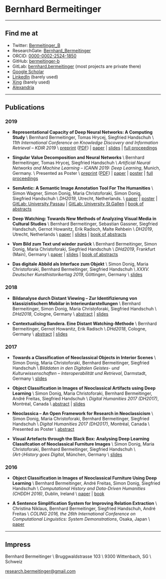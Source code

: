 # Bernhard Bermeitinger
----

## <i class="far fa-address-card fa-fw"></i> Find me at
- <i class="fab fa-fw fa-twitter"></i> Twitter: [Bermeitinger_B](https://twitter.com/bermeitinger_b)
- <i class="fab fa-fw fa-researchgate"></i> ResearchGate: [Bernhard_Bermeitinger](https://www.researchgate.net/profile/Bernhard_Bermeitinger)
- <i class="fas fa-fw fa-dot-circle"></i> ORCID: [0000-0002-2524-1850](https://orcid.org/0000-0002-2524-1850)
- <i class="fab fa-fw fa-github"></i> GitHub: [bermeitinger-b](https://github.com/bermeitinger-b)
- <i class="fab fa-fw fa-gitlab"></i> GitLab: [bernhard.bermeitinger](https://gitlab.com/bernhard.bermeitinger) (most projects are private there)
- <i class="fab fa-fw fa-google"></i> [Google Scholar](https://scholar.google.ch/citations?user=IvN2BsQyL-oC)
- <i class="fab fa-fw fa-linkedin"></i> [LinkedIn](https://www.linkedin.com/in/bernhard-bermeitinger-a6aa2a117) (barely used)
- <i class="fab fa-fw fa-xing"></i> [Xing](https://www.xing.com/profile/Bernhard_Bermeitinger) (barely used)
- <i class="fas fa-fw fa-university"></i> [Alexandria](https://www.alexandria.unisg.ch/persons/7816)

----

## <i class="far fa-newspaper fa-fw"></i> Publications

### 2019

- **Representational Capacity of Deep Neural Networks:
A Computing Study** \\
Bernhard Bermeitinger, Tomas Hrycej, Siegfried Handschuh \\
_11th International Conference on Knowledge Discovery and Information Retrieval – KDIR 2019_ \\
[preprint](https://arxiv.org/abs/1907.08475) ([PDF](https://arxiv.org/pdf/1907.08475)) | [paper](https://www.scitepress.org/PublicationsDetail.aspx?ID=OnuZkDU3cF8%3d&t=1) | [slides](https://www.researchgate.net/publication/336239891_Representational_Capacity_of_Deep_Neural_Networks_A_Computing_Study_Slides) | [full proceedings](https://www.scitepress.org/ProceedingsDetails.aspx?ID=T4KTibRgTuo=&t=1)

- **Singular Value Decomposition and Neural Networks** \\
Bernhard Bermeitinger, Tomas Hrycej, Siegfried Handschuh \\
_Artificial Neural Networks and Machine Learning – ICANN 2019: Deep Learning_, Munich, Germany. \\
Presented as Poster \\
[preprint](https://arxiv.org/abs/1906.11755) ([PDF](https://arxiv.org/pdf/1906.11755)) | [paper](https://link.springer.com/chapter/10.1007%2F978-3-030-30484-3_13) | [poster](https://www.researchgate.net/publication/335883193_Singular_Value_Decomposition_and_Neural_Networks_Poster) | [full proceedings](https://link.springer.com/book/10.1007/978-3-030-30484-3)

- **SemAntic: A Semantic Image Annotation Tool For The Humanities** \\
Simon Wagner, Simon Donig, Maria Christoforaki, Simon Donig, Siegfried Handschuh \\
_DH2019_, Utrecht, Netherlands. \\
[paper](https://dev.clariah.nl/files/dh2019/boa/0341.html) | [poster](https://www.researchgate.net/publication/334317882_SemAntic_-_A_semantic_annotation_tool_for_the_Humanities/citations) | [GitLab: University Passau](https://gitlab.com/nlp-passau/semantic-image-annotation-tool) | [GitLab: University St.Gallen](https://gitlab.com/ds-unisg/semantic-image-annotation-tool) | [book of abstracts](https://dh2019.adho.org/programme/book-of-abstracts/)

- **Deep Watching: Towards New Methods of Analyzing Visual Media in Cultural Studies** \\
Bernhard Bermeitinger, Sebastian Gassner, Siegfried Handschuh, Gernot Howanitz, Erik Radisch, Malte Rehbein \\
_DH2019_, Utrecht, Netherlands \\
[paper](https://dev.clariah.nl/files/dh2019/boa/0335.html) | [slides](https://zenodo.org/record/3326470) | [book of abstracts](https://dh2019.adho.org/programme/book-of-abstracts/)

- **Vom Bild zum Text und wieder zurück** \\
Bernhard Bermeitinger, Simon Donig, Maria Christoforaki, Siegfried Handschuh \\
_DHd2019_, Frankfurt (Main), Germany \\
[paper](https://www.researchgate.net/publication/332275547) | [slides](https://www.researchgate.net/publication/332441711_Vom_Bild_zum_Text_und_wieder_zuruck) | [book of abstracts](https://zenodo.org/record/2596095)

- **Das digitale Abbild als Interface zum Objekt** \\
Simon Donig, Maria Christoforaki, Bernhard Bermeitinger, Siegfried Handschuh \\
_XXXV. Deutscher Kunsthistorikertag 2019_, Göttingen, Germany \\
[slides](https://www.researchgate.net/publication/332344200)

### 2018

- **Bildanalyse durch Distant Viewing – Zur Identifizierung von klassizistischem Mobilar in Interieurdarstellungen** \\
Bernhard Bermeitinger, Simon Donig, Maria Christoforaki, Siegfried Handschuh \\
_DHd2018_, Cologne, Germany \\
[abstract](https://www.researchgate.net/publication/322525886) | [slides](https://doi.org/10.13140/RG.2.2.12597.17121)

- **Contextualising Bandera. Eine Distant Watching-Methode** \\
Bernhard Bermeitinger, Gernot Howanitz, Erik Radisch \\
_DHd2018_, Cologne, Germany \\
[abstract](https://www.researchgate.net/publication/323507402) | [slides](https://doi.org/10.13140/RG.2.2.22663.50084)


### 2017

- **Towards a Classification of Neoclassical Objects in Interior Scenes** \\
Simon Donig, Maria Christoforaki, Bernhard Bermeitinger, Siegfried Handschuh \\
_Bilddaten in den Digitalen Geistes- und Kulturwissenschaften – Interoperabilität und Retrieval_, Darmstadt, Germany \\
[slides](https://www.researchgate.net/publication/320346839)

- **Object Classification in Images of Neoclassical Artifacts using Deep Learning** \\
Simon Donig, Maria Christoforaki, Bernhard Bermeitinger, André Freitas, Siegfried Handschuh \\
_Digital Humanities 2017 (DH2017)_, Montréal, Canada \\
[abstract](https://www.researchgate.net/publication/320413198) | [slides](https://www.researchgate.net/publication/319174970)

- **Neoclassica – An Open Framework for Research in Neoclassicism** \\
Simon Donig, Maria Christoforaki, Bernhard Bermeitinger, Siegfried Handschuh \\
_Digital Humanities 2017 (DH2017)_, Montréal, Canada \\
Presented as Poster \\
[abstract](https://www.researchgate.net/publication/319307122)

- **Visual Artefacts through the Black Box: Analysing Deep Learning Classifcation of Neoclassical Furniture Images** \\
Simon Donig, Maria Christoforaki, Bernhard Bermeitinger, Siegfried Handschuh \\
_(Art-)History goes Digital_, München, Germany \\
[slides](https://www.researchgate.net/publication/319204814)


### 2016

- **Object Classification in Images of Neoclassical Furniture Using Deep Learning** \\
Bernhard Bermeitinger, André Freitas, Simon Donig, Siegfried Handschuh \\
_Computational History and Data-Driven Humanities (CHDDH 2016)_, Dublin, Ireland \\
[paper](https://link.springer.com/chapter/10.1007%2F978-3-319-46224-0_10) | [book](https://link.springer.com/book/10.1007/978-3-319-46224-0)

- **A Sentence Simplification System for Improving Relation Extraction** \\
Christina Niklaus, Bernhard Bermeitinger, Siegfried Handschuh, André Freitas \\
_COLING 2016, the 26th International Conference on Computational Linguistics: System Demonstrations_, Osaka, Japan \\
[paper](https://www.researchgate.net/publication/315670222)

----

## Impress
Bernhard Bermeitinger \\
Bruggwaldstrasse 103 \\
9300 Wittenbach, SG \\
Schweiz

research.bermeitinger@gmail.com


<script src="https://kit.fontawesome.com/d5fd013226.js"></script>
